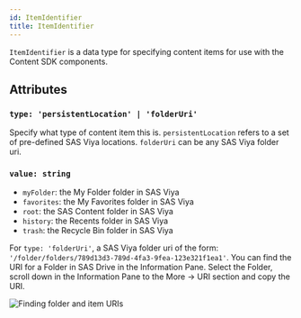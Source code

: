 ```yaml
---
id: ItemIdentifier
title: ItemIdentifier
---
```


`ItemIdentifier` is a data type for specifying content items for use with the Content SDK components.

## Attributes

### `type: 'persistentLocation' | 'folderUri'`

Specify what type of content item this is. `persistentLocation` refers to a set of pre-defined SAS Viya locations. `folderUri` can be any SAS Viya folder uri.

### `value: string`


- `myFolder`: the My Folder folder in SAS Viya
- `favorites`: the My Favorites folder in SAS Viya
- `root`: the SAS Content folder in SAS Viya
- `history`: the Recents folder in SAS Viya
- `trash`: the Recycle Bin folder in SAS Viya

For `type: 'folderUri'`, a SAS Viya folder uri of the form: `'/folder/folders/789d13d3-789d-4fa3-9fea-123e321f1ea1'`. You can find the URI for a Folder in SAS Drive in the Information Pane. Select the Folder, scroll down in the Information Pane to the More -> URI section and copy the URI.

![Finding folder and item URIs](assets/findUri.png)